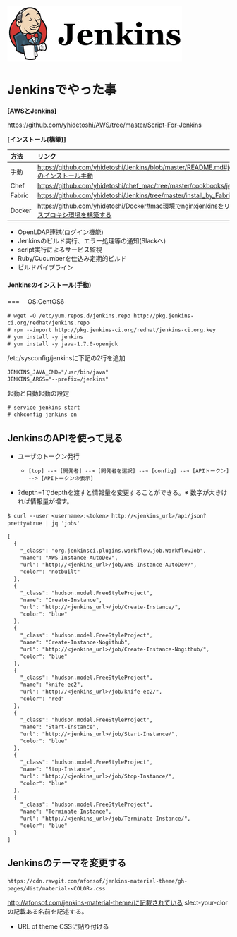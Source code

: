![Alt Text](https://github.com/yhidetoshi/Pictures/raw/master/Jenkins/jenkins-icon.png)


# Jenkinsでやった事

**[AWSとJenkins]**

https://github.com/yhidetoshi/AWS/tree/master/Script-For-Jenkins

**[インストール(構築)]**

|方法    |リンク         |
|:-----------|:------------|
|手動|https://github.com/yhidetoshi/Jenkins/blob/master/README.md#jenkinsのインストール手動|
|Chef|https://github.com/yhidetoshi/chef_mac/tree/master/cookbooks/jenkins|
|Fabric|https://github.com/yhidetoshi/Jenkins/tree/master/install_by_Fabric|
|Docker|https://github.com/yhidetoshi/Docker#mac環境でnginxjenkinsをリバースプロキシ環境を構築する|


- OpenLDAP連携(ログイン機能)
- Jenkinsのビルド実行、エラー処理等の通知(Slackへ)
- script実行によるサービス監視
- Ruby/Cucumberを仕込み定期的ビルド
- ビルドパイプライン

#### Jenkinsのインストール(手動)
===
　OS:CentOS6
```
# wget -O /etc/yum.repos.d/jenkins.repo http://pkg.jenkins-ci.org/redhat/jenkins.repo
# rpm --import http://pkg.jenkins-ci.org/redhat/jenkins-ci.org.key
# yum install -y jenkins
# yum install -y java-1.7.0-openjdk
```

/etc/sysconfig/jenkinsに下記の2行を追加
```
JENKINS_JAVA_CMD="/usr/bin/java"
JENKINS_ARGS="--prefix=/jenkins"
```
起動と自動起動の設定
```
# service jenkins start
# chkconfig jenkins on
```

## JenkinsのAPIを使って見る

- ユーザのトークン発行
  - `[top] --> [開発者] --> [開発者を選択] --> [config] --> [APIトークン] --> [APIトークンの表示]`

- ?depth=1でdepthを渡すと情報量を変更することができる。※ 数字が大きければ情報量が増す。

`$ curl --user <username>:<token> http://<jenkins_url>/api/json?pretty=true | jq 'jobs'`
```
[
  {
    "_class": "org.jenkinsci.plugins.workflow.job.WorkflowJob",
    "name": "AWS-Instance-AutoDev",
    "url": "http://<jenkins_url>/job/AWS-Instance-AutoDev/",
    "color": "notbuilt"
  },
  {
    "_class": "hudson.model.FreeStyleProject",
    "name": "Create-Instance",
    "url": "http://<jenkins_url>/job/Create-Instance/",
    "color": "blue"
  },
  {
    "_class": "hudson.model.FreeStyleProject",
    "name": "Create-Instance-Nogithub",
    "url": "http://<jenkins_url>/job/Create-Instance-Nogithub/",
    "color": "blue"
  },
  {
    "_class": "hudson.model.FreeStyleProject",
    "name": "knife-ec2",
    "url": "http://<jenkins_url>/job/knife-ec2/",
    "color": "red"
  },
  {
    "_class": "hudson.model.FreeStyleProject",
    "name": "Start-Instance",
    "url": "http://<jenkins_url>/job/Start-Instance/",
    "color": "blue"
  },
  {
    "_class": "hudson.model.FreeStyleProject",
    "name": "Stop-Instance",
    "url": "http://<jenkins_url>/job/Stop-Instance/",
    "color": "blue"
  },
  {
    "_class": "hudson.model.FreeStyleProject",
    "name": "Terminate-Instance",
    "url": "http://<jenkins_url>/job/Terminate-Instance/",
    "color": "blue"
  }
]
```

## Jenkinsのテーマを変更する

`https://cdn.rawgit.com/afonsof/jenkins-material-theme/gh-pages/dist/material-<COLOR>.css`

http://afonsof.com/jenkins-material-theme/に記載されている slect-your-clorの記載ある名前を記述する。

- URL of theme CSSに貼り付ける

